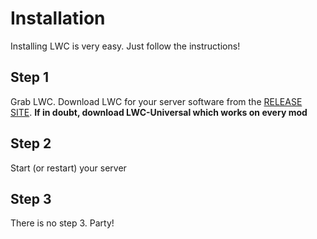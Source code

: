 # Installation

Installing LWC is very easy. Just follow the instructions!

## Step 1

Grab LWC. Download LWC for your server software from the [RELEASE SITE](test). **If in doubt, download LWC-Universal which works on every mod**

## Step 2

Start (or restart) your server

## Step 3

There is no step 3. Party!